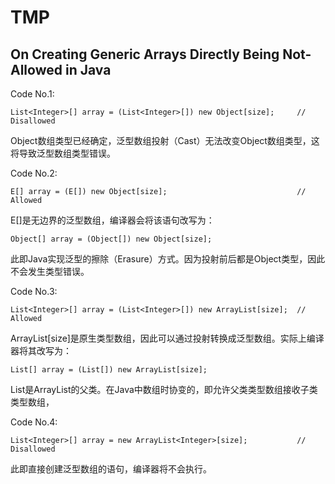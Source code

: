 # TMP

## On Creating Generic Arrays Directly Being Not-Allowed in Java

Code No.1:

    List<Integer>[] array = (List<Integer>[]) new Object[size];     // Disallowed

Object数组类型已经确定，泛型数组投射（Cast）无法改变Object数组类型，这将导致泛型数组类型错误。

Code No.2:

    E[] array = (E[]) new Object[size];                             // Allowed

E[]是无边界的泛型数组，编译器会将该语句改写为：

    Object[] array = (Object[]) new Object[size];

此即Java实现泛型的擦除（Erasure）方式。因为投射前后都是Object类型，因此不会发生类型错误。

Code No.3:

    List<Integer>[] array = (List<Integer>[]) new ArrayList[size];  // Allowed

ArrayList[size]是原生类型数组，因此可以通过投射转换成泛型数组。实际上编译器将其改写为：

    List[] array = (List[]) new ArrayList[size];

List是ArrayList的父类。在Java中数组时协变的，即允许父类类型数组接收子类类型数组，

Code No.4:

    List<Integer>[] array = new ArrayList<Integer>[size];           // Disallowed

此即直接创建泛型数组的语句，编译器将不会执行。
